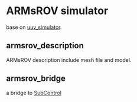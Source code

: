 # ARMsROV simulator  

base on [uuv_simulator](https://github.com/uuvsimulator/uuv_simulator).

## armsrov_description  

ARMsROV description include mesh file and model.  

## armsrov_bridge  

a bridge to [SubControl](https://github.com/zt-luo/SubControl)  

